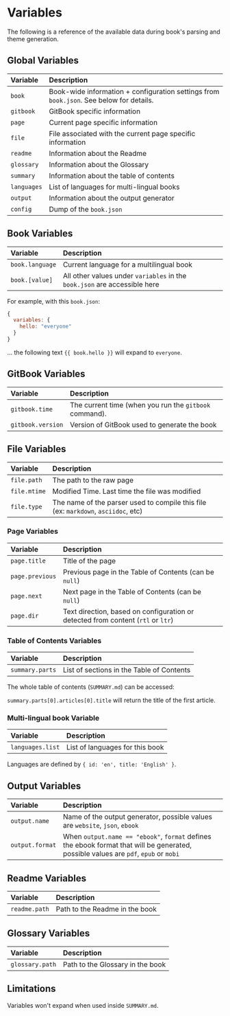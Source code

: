 # Variables

The following is a reference of the available data during book's parsing and theme generation.

## Global Variables

| Variable | Description |
| :--- | :--- |
| `book` | Book-wide information + configuration settings from `book.json`. See below for details. |
| `gitbook` | GitBook specific information |
| `page` | Current page specific information |
| `file` | File associated with the current page specific information |
| `readme` | Information about the Readme |
| `glossary` | Information about the Glossary |
| `summary` | Information about the table of contents |
| `languages` | List of languages for multi-lingual books |
| `output` | Information about the output generator |
| `config` | Dump of the `book.json` |

## Book Variables

| Variable | Description |
| :--- | :--- |
| `book.language` | Current language for a multilingual book |
| `book.[value]` | All other values under `variables` in the `book.json` are accessible here |

For example, with this `book.json`:

```javascript
{
  variables: {
    hello: "everyone"
  }
}
```

... the following text `{{ book.hello }}` will expand to `everyone`.

## GitBook Variables

| Variable | Description |
| :--- | :--- |
| `gitbook.time` | The current time \(when you run the `gitbook` command\). |
| `gitbook.version` | Version of GitBook used to generate the book |

## File Variables

| Variable | Description |
| :--- | :--- |
| `file.path` | The path to the raw page |
| `file.mtime` | Modified Time. Last time the file was modified |
| `file.type` | The name of the parser used to compile this file \(ex: `markdown`, `asciidoc`, etc\) |

### Page Variables

| Variable | Description |
| :--- | :--- |
| `page.title` | Title of the page |
| `page.previous` | Previous page in the Table of Contents \(can be `null`\) |
| `page.next` | Next page in the Table of Contents \(can be `null`\) |
| `page.dir` | Text direction, based on configuration or detected from content \(`rtl` or `ltr`\) |

### Table of Contents Variables

| Variable | Description |
| :--- | :--- |
| `summary.parts` | List of sections in the Table of Contents |

The whole table of contents \(`SUMMARY.md`\) can be accessed:

`summary.parts[0].articles[0].title` will return the title of the first article.

### Multi-lingual book Variable

| Variable | Description |
| :--- | :--- |
| `languages.list` | List of languages for this book |

Languages are defined by `{ id: 'en', title: 'English' }`.

## Output Variables

| Variable | Description |
| :--- | :--- |
| `output.name` | Name of the output generator, possible values are `website`, `json`, `ebook` |
| `output.format` | When `output.name == "ebook"`, `format` defines the ebook format that will be generated, possible values are `pdf`, `epub` or `mobi` |

## Readme Variables

| Variable | Description |
| :--- | :--- |
| `readme.path` | Path to the Readme in the book |

## Glossary Variables

| Variable | Description |
| :--- | :--- |
| `glossary.path` | Path to the Glossary in the book |

## Limitations

Variables won't expand when used inside `SUMMARY.md`.

